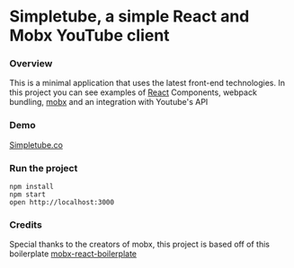 Simpletube, a simple React and Mobx YouTube client
=====================

### Overview
This is a minimal application that uses the latest front-end technologies. In this project you can see examples of [React](https://facebook.github.io/react) Components, webpack bundling, [mobx](https://github.com/mobxjs/mobx) and an integration with Youtube's API

### Demo
[Simpletube.co](http://simpletube.co)


### Run the project

```
npm install
npm start
open http://localhost:3000
```

### Credits

Special thanks to the creators of mobx, this project is based off of this boilerplate
[mobx-react-boilerplate](https://github.com/mobxjs/mobx-react-boilerplate)
